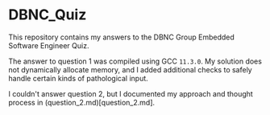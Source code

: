 # DBNC_Quiz

This repository contains my answers to the DBNC Group Embedded Software Engineer Quiz.

The answer to question 1 was compiled using GCC `11.3.0`. My solution does not dynamically allocate memory, and I added additional checks to safely handle certain kinds of pathological input.

I couldn't answer question 2, but I documented my approach and thought process in (question_2.md)[question_2.md].

